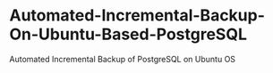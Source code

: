 # Automated-Incremental-Backup-On-Ubuntu-Based-PostgreSQL
Automated Incremental Backup of PostgreSQL on Ubuntu OS
